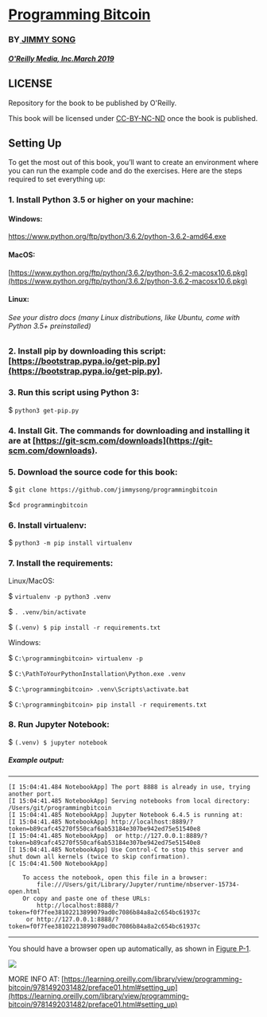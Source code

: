 # [Programming Bitcoin](https://learning.oreilly.com/library/view/programming-bitcoin/9781492031482/)

### BY[ JIMMY SONG](https://github.com/jimmysong)

##### [O'Reilly Media, Inc.March 2019](https://learning.oreilly.com/library/publisher/oreilly-media-inc/)

## LICENSE

Repository for the book to be published by O'Reilly.

This book will be licensed under [CC-BY-NC-ND](https://creativecommons.org/licenses/by-nc-nd/4.0/legalcode) once the book is published.


## Setting Up

To get the most out of this book, you’ll want to create an environment where you can run the example code and do the exercises. Here are the steps required to set everything up:

### 1. Install Python 3.5 or higher on your machine:

#### Windows:		
[https://www.python.org/ftp/python/3.6.2/python-3.6.2-amd64.exe
](https://www.python.org/ftp/python/3.6.2/python-3.6.2-amd64.exe
)

#### MacOS:		
[https://www.python.org/ftp/python/3.6.2/python-3.6.2-macosx10.6.pkg](https://www.python.org/ftp/python/3.6.2/python-3.6.2-macosx10.6.pkg)

#### Linux:		
###### See your distro docs (many Linux distributions, like Ubuntu, come with Python 3.5+ preinstalled)

### 2. Install pip by downloading this script: [https://bootstrap.pypa.io/get-pip.py](https://bootstrap.pypa.io/get-pip.py).

### 3. Run this script using Python 3:

$ `python3 get-pip.py`	

### 4. Install Git. The commands for downloading and installing it are at [https://git-scm.com/downloads](https://git-scm.com/downloads).

### 5. Download the source code for this book:

$ `git clone https://github.com/jimmysong/programmingbitcoin`	
	
$`cd programmingbitcoin`	
### 6. Install virtualenv:

$ `python3 -m pip install virtualenv`	

### 7. Install the requirements:

Linux/MacOS:

$ `virtualenv -p python3 .venv`		

$ `. .venv/bin/activate`		

$ `(.venv) $ pip install -r requirements.txt`			 	

Windows:

$ `C:\programmingbitcoin> virtualenv -p`

$ `C:\PathToYourPythonInstallation\Python.exe .venv`
		
$ `C:\programmingbitcoin> .venv\Scripts\activate.bat`
		
$ `C:\programmingbitcoin> pip install -r requirements.txt`

### 8. Run Jupyter Notebook:

$ `(.venv) $ jupyter notebook`

##### Example output:

---

```
[I 15:04:41.484 NotebookApp] The port 8888 is already in use, trying another port.
[I 15:04:41.485 NotebookApp] Serving notebooks from local directory: /Users/git/programmingbitcoin
[I 15:04:41.485 NotebookApp] Jupyter Notebook 6.4.5 is running at:
[I 15:04:41.485 NotebookApp] http://localhost:8889/?token=b89cafc45270f550caf6ab53184e307be942ed75e51540e8
[I 15:04:41.485 NotebookApp]  or http://127.0.0.1:8889/?token=b89cafc45270f550caf6ab53184e307be942ed75e51540e8
[I 15:04:41.485 NotebookApp] Use Control-C to stop this server and shut down all kernels (twice to skip confirmation).
[C 15:04:41.500 NotebookApp]

    To access the notebook, open this file in a browser:
        file:///Users/git/Library/Jupyter/runtime/nbserver-15734-open.html
    Or copy and paste one of these URLs:
        http://localhost:8888/?token=f0f7fee38102213899079ad0c7086b84a8a2c654bc61937c
     or http://127.0.0.1:8888/?token=f0f7fee38102213899079ad0c7086b84a8a2c654bc61937c
```

---

You should have a browser open up automatically, as shown in [Figure P-1](https://raw.githubusercontent.com/jimmysong/programmingbitcoin/master/images/prbc_0001.png).

![](https://raw.githubusercontent.com/jimmysong/programmingbitcoin/master/images/prbc_0001.png)

MORE INFO AT: [https://learning.oreilly.com/library/view/programming-bitcoin/9781492031482/preface01.html#setting_up](https://learning.oreilly.com/library/view/programming-bitcoin/9781492031482/preface01.html#setting_up)